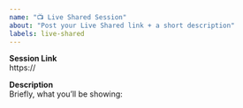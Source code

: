 ```yaml
---
name: "📺 Live Shared Session"
about: "Post your Live Shared link + a short description"
labels: live-shared
---
```


**Session Link**  
https://

**Description**  
Briefly, what you’ll be showing:
